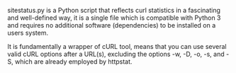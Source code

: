 sitestatus.py is a Python script that reflects curl statistics in a fascinating and well-defined way, it is a single file which is compatible with Python 3 and requires no additional software (dependencies) to be installed on a users system.

It is fundamentally a wrapper of cURL tool, means that you can use several valid cURL options after a URL(s), excluding the options -w, -D, -o, -s, and -S, which are already employed by httpstat.

